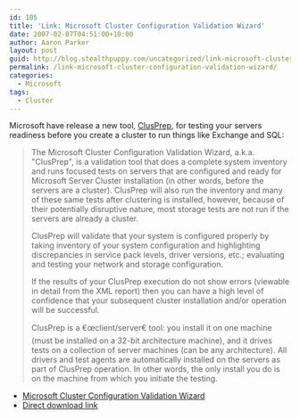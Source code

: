 ```yaml
---
id: 105
title: 'Link: Microsoft Cluster Configuration Validation Wizard'
date: 2007-02-07T04:51:00+10:00
author: Aaron Parker
layout: post
guid: http://blog.stealthpuppy.com/uncategorized/link-microsoft-cluster-configuration-validation-wizard
permalink: /link-microsoft-cluster-configuration-validation-wizard/
categories:
  - Microsoft
tags:
  - Cluster
---
```

Microsoft have release a new tool, [ClusPrep](http://www.google.com.au/search?hl=en&q=clusprep&meta=), for testing your servers readiness before you create a cluster to run things like Exchange and SQL:

> The Microsoft Cluster Configuration Validation Wizard, a.k.a. "ClusPrep", is a validation tool that does a complete system inventory and runs focused tests on servers that are configured and ready for Microsoft Server Cluster installation (in other words, before the servers are a cluster). ClusPrep will also run the inventory and many of these same tests after clustering is installed, however, because of their potentially disruptive nature, most storage tests are not run if the servers are already a cluster.
> 
> ClusPrep will validate that your system is configured properly by taking inventory of your system configuration and highlighting discrepancies in service pack levels, driver versions, etc.; evaluating and testing your network and storage configuration.
> 
> If the results of your ClusPrep execution do not show errors (viewable in detail from the XML report) then you can have a high level of confidence that your subsequent cluster installation and/or operation will be successful.
> 
> ClusPrep is a €œclient/server€ tool: you install it on one machine (must be installed on a 32-bit architecture machine), and it drives tests on a collection of server machines (can be any architecture). All drivers and test agents are automatically installed on the servers as part of ClusPrep operation. In other words, the only install you do is on the machine from which you initiate the testing.

  * [Microsoft Cluster Configuration Validation Wizard](http://www.microsoft.com/downloads/details.aspx?FamilyID=bf9eb3a7-fb91-4691-9c16-553604265c31&DisplayLang=en)
  * [Direct download link](http://www.microsoft.com/downloads/info.aspx?na=90&p=&SrcDisplayLang=en&SrcCategoryId=&SrcFamilyId=bf9eb3a7-fb91-4691-9c16-553604265c31&u=http%3a%2f%2fdownload.microsoft.com%2fdownload%2f1%2fc%2f4%2f1c4c42f1-886e-4b1e-8ab4-856a87dd4592%2fclusprep.exe)